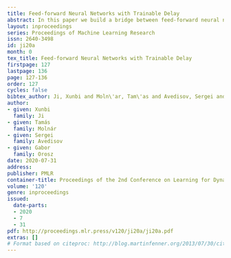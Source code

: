 ```yaml
---
title: Feed-forward Neural Networks with Trainable Delay
abstract: In this paper we build a bridge between feed-forward neural networks and delayed dynamical systems. As an initial demonstration, we capture the car-following behavior of a connected automated vehicle that includes time delay by using both simulation data and experimental data. We construct a delayed feed-forward neural network (DFNN) and introduce a training algorithm in order to learn the delay. We demonstrate that this algorithm works well on the proposed structures.
layout: inproceedings
series: Proceedings of Machine Learning Research
issn: 2640-3498
id: ji20a
month: 0
tex_title: Feed-forward Neural Networks with Trainable Delay
firstpage: 127
lastpage: 136
page: 127-136
order: 127
cycles: false
bibtex_author: Ji, Xunbi and Moln\'ar, Tam\'as and Avedisov, Sergei and Orosz, Gabor
author:
- given: Xunbi
  family: Ji
- given: Tamás
  family: Molnár
- given: Sergei
  family: Avedisov
- given: Gabor
  family: Orosz
date: 2020-07-31
address: 
publisher: PMLR
container-title: Proceedings of the 2nd Conference on Learning for Dynamics and Control
volume: '120'
genre: inproceedings
issued:
  date-parts:
  - 2020
  - 7
  - 31
pdf: http://proceedings.mlr.press/v120/ji20a/ji20a.pdf
extras: []
# Format based on citeproc: http://blog.martinfenner.org/2013/07/30/citeproc-yaml-for-bibliographies/
---
```

